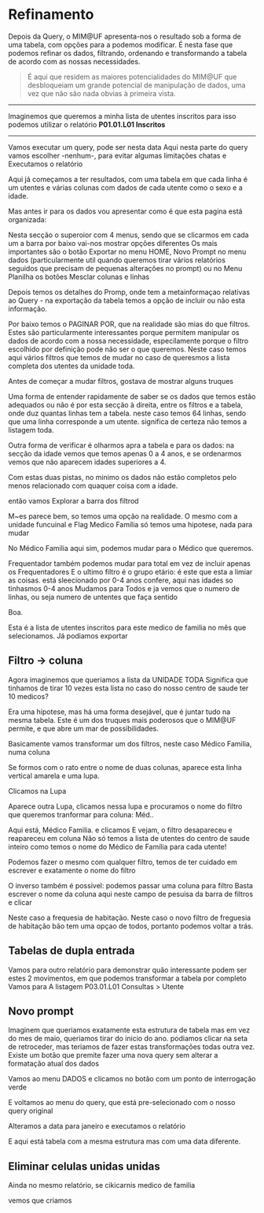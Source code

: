 # Refinamento

Depois da Query, o MIM@UF apresenta-nos o resultado sob a forma de uma tabela, com opções para a podemos modificar. É nesta fase que podemos refinar os dados, filtrando, ordenando e transformando a tabela de acordo com as nossas necessidades.

> É aqui que residem as maiores potencialidades do MIM@UF que desbloqueiam um grande potencial de manipulação de dados, uma vez que não são nada obvias à primeira vista.

---

Imaginemos que queremos a minha lista de utentes inscritos para isso podemos utilizar o relatório **P01.01.L01 Inscritos**

---

Vamos executar um query, pode ser nesta data
Aqui nesta parte do query vamos escolher -nenhum-, para evitar algumas limitações chatas e Executamos o relatório

Aqui já começamos a ter resultados, com uma tabela em que cada linha é um utentes e várias colunas com dados de cada utente como o sexo e a idade.

Mas antes ir para os dados vou apresentar como é que esta pagina está organizada:

Nesta secção o superoior com 4 menus, sendo que se clicarmos em cada um a barra por baixo vai-nos mostrar opções diferentes
Os mais importantes são o botão Exportar no menu HOME, Novo Prompt no menu dados (particularmente util quando queremos tirar vários relatórios seguidos que precisam de pequenas alterações no prompt) ou no Menu Planilha os botões Mesclar colunas e linhas

Depois temos os detalhes do Promp, onde tem a metainformaçao relativas ao Query -  na exportação da tabela temos a opção de incluir ou não esta informação.

Por baixo temos o PAGINAR POR, que na realidade são mias do que filtros. Estes são particularmente interessantes porque permitem manipular os dados de acordo com a nossa necessidade, especilamente porque o filtro escolhido por definição pode não ser o que queremos. Neste caso temos aqui vários filtros que temos de mudar no caso de queresmos a lista completa dos utentes da unidade toda.

Antes de começar a mudar filtros, gostava de mostrar alguns truques

Uma forma de entender rapidamente de saber se os dados que temos estão adequados ou não é por esta secção à direita, entre os filtros e a tabela, onde duz quantas linhas tem a tabela. neste caso temos 64 linhas, sendo que uma linha corresponde a um utente. significa de certeza não temos a listagem toda.

Outra forma de verificar é olharmos apra a tabela e para os dados: na secção da idade vemos que temos apenas 0 a 4 anos, e se ordenarmos vemos que não aparecem idades superiores a 4.

Com estas duas pistas, no minimo os dados não estão completos pelo menos relacionado com quaquer coisa com a idade.

então vamos Explorar a barra dos filtrod

M~es parece bem, so temos uma opção na realidade.
O mesmo com a unidade funcuinal e Flag Medico Família só temos uma hipotese, nada para mudar

No Médico Familia aqui sim, podemos mudar para o Médico que queremos.

Frequentador também podemos mudar para total em vez de incluir apenas os Frequentadores
E o ultimo filtro é o grupo etário: é este que esta a limiar as coisas. está sleecionado por 0-4 anos confere, aqui nas idades so tinhasmos 0-4 anos
Mudamos para Todos e ja vemos que o numero de linhas, ou seja numero de untentes que faça sentido

Boa.

Esta é a lista de utentes inscritos para este medico de familia no mês que selecionamos. Já podiamos exportar

## Filtro -> coluna

Agora imaginemos que queriamos a lista da UNIDADE TODA
Significa que tinhamos de tirar 10 vezes esta lista no caso do nosso centro de saude ter 10 medicos?

Era uma hipotese, mas há uma forma desejável, que é juntar tudo na mesma tabela. Este é um dos truques mais poderosos que o MIM@UF permite, e que abre um mar de possibilidades.

Basicamente vamos transformar um dos filtros, neste caso Médico Familia, numa coluna

Se formos com o rato entre o nome de duas colunas, aparece esta linha vertical amarela e uma lupa.

Clicamos na Lupa

Aparece outra Lupa, clicamos nessa lupa e procuramos o nome do filtro que queremos tranformar para coluna:  Méd..

Aqui está, Médico Familia. e clicamos
E vejam, o filtro desapareceu e reapareceu em coluna
Não só temos a lista de utentes do centro de saude inteiro como temos o nome do Médico de Família para cada utente!

Podemos fazer o mesmo com qualquer filtro, temos de ter cuidado em escrever e exatamente o nome do filtro

O inverso também é possivel: podemos passar uma coluna para filtro
Basta escrever o nome da coluna aqui neste campo de pesuisa da barra de filtros e clicar

Neste caso a frequesia de habitação. Neste caso o novo filtro de freguesia de habitação bão tem uma opçao de todos, portanto podemos voltar a trás.

## Tabelas de dupla entrada

Vamos para outro relatório para demonstrar quão interessante podem ser estes 2 movimentos, em que podemos transformar a tabela por completo
Vamos para A listagem P03.01.L01 Consultas > Utente

## Novo prompt

Imaginem que queriamos exatamente esta estrutura de tabela mas em vez do mes de maio, queriamos tirar do inicio do ano. podiamos clicar na seta de retroceder, mas teriamos de fazer estas transformações todas outra vez.
Existe um botão que premite fazer uma nova query sem alterar a formatação atual dos dados

Vamos ao menu DADOS e clicamos no botão com um ponto de interrogação verde

E voltamos ao menu do query, que está pre-selecionado com o nosso query original

Alteramos a data para janeiro e executamos o relatório

E aqui está tabela com a mesma estrutura mas com uma data diferente.

## Eliminar celulas unidas unidas

Ainda no mesmo relatório, se cikicarnis medico de familia

vemos que criamos

